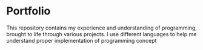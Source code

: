 # Portfolio
This repository contains my experience and understanding of programming, brought to life through various projects. I use different languages to help me understand proper implementation of programming concept
